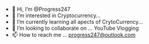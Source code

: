 - 👋 Hi, I’m @Progress247
- 👀 I’m interested in Cryptocurrency...
- 🌱 I’m currently learning all apects of CrytoCurrency...
- 💞️ I’m looking to collaborate on ... YouTube Vlogging
- 📫 How to reach me ... progress247@outlook.com

<!---
Progress247/Progress247 is a ✨ special ✨ repository because its `README.md` (this file) appears on your GitHub profile.
You can click the Preview link to take a look at your changes.
--->
